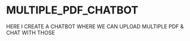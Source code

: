 # MULTIPLE_PDF_CHATBOT
HERE I CREATE A CHATBOT WHERE WE CAN UPLOAD MULTIPLE PDF &amp; CHAT WITH THOSE
